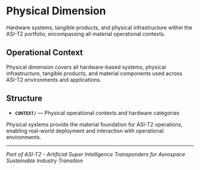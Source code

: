 # Physical Dimension

Hardware systems, tangible products, and physical infrastructure within the ASI-T2 portfolio, encompassing all material operational contexts.

## Operational Context

Physical dimension covers all hardware-based systems, physical infrastructure, tangible products, and material components used across ASI-T2 environments and applications.

## Structure

- **`CONTEXT/`** — Physical operational contexts and hardware categories

Physical systems provide the material foundation for ASI-T2 operations, enabling real-world deployment and interaction with operational environments.

---

*Part of ASI-T2 - Artificial Super Intelligence Transponders for Aerospace Sustainable Industry Transition*